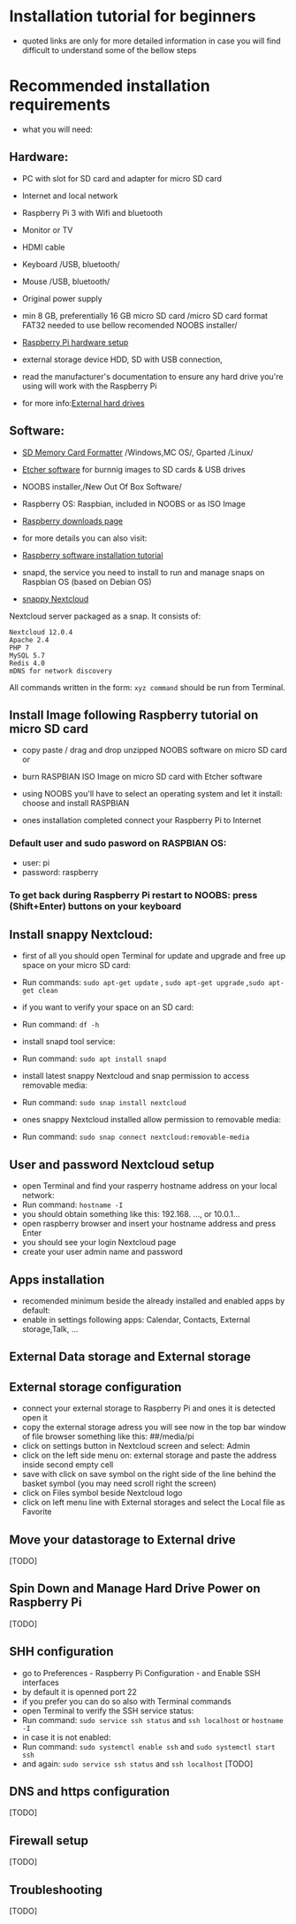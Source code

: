 # Installation tutorial for beginners
- quoted links are only for more detailed information in case you will find difficult to understand some of the bellow steps

# Recommended installation requirements
- what you will need: 

## Hardware:
- PC with slot for SD card and adapter for micro SD card
- Internet and local network
- Raspberry Pi 3 with Wifi and bluetooth
- Monitor or TV
- HDMI cable
- Keyboard /USB, bluetooth/
- Mouse /USB, bluetooth/
- Original power supply
- min 8 GB, preferentially 16 GB micro SD card /micro SD card format FAT32 needed to use bellow recomended NOOBS installer/
- [Raspberry Pi hardware setup](https://www.raspberrypi.org/learning/hardware-guide/quickstart/)

- external storage device HDD, SD with USB connection,
- read the manufacturer's documentation to ensure any hard drive you're using will work with the Raspberry Pi
- for more info:[External hard drives](https://www.raspberrypi.org/learning/hardware-guide/storage/)

## Software:
- [SD Memory Card Formatter](https://www.sdcard.org/downloads/formatter_4/index.html) /Windows,MC OS/, Gparted /Linux/
- [Etcher software](https://etcher.io/) for burnnig images to SD cards & USB drives
- NOOBS installer,/New Out Of Box Software/ 
- Raspberry OS: Raspbian, included in NOOBS or as ISO Image 
- [Raspberry downloads page](https://www.raspberrypi.org/downloads/)
- for more details you can also visit: 
- [Raspberry software installation tutorial](https://www.raspberrypi.org/learning/software-guide/quickstart/)

- snapd, the service you need to install to run and manage snaps on Raspbian OS (based on Debian OS)
- [snappy Nextcloud](https://github.com/nextcloud/nextcloud-snap)

Nextcloud server packaged as a snap. It consists of:

    Nextcloud 12.0.4
    Apache 2.4
    PHP 7
    MySQL 5.7
    Redis 4.0
    mDNS for network discovery

All commands written in the form:
`xyz command` should be run from Terminal.

## Install Image following Raspberry tutorial on micro SD card
- copy paste / drag and drop unzipped NOOBS software on micro SD card or
- burn RASPBIAN ISO Image on micro SD card with Etcher software

- using NOOBS you'll have to select an operating system and let it install: choose and install RASPBIAN
- ones installation completed connect your Raspberry Pi to Internet

### Default user and sudo pasword on RASPBIAN OS:
- user: pi
- password: raspberry

### To get back during Raspberry Pi restart to NOOBS: press (Shift+Enter) buttons on your keyboard 

## Install snappy Nextcloud:
- first of all you should open Terminal for update and upgrade and free up space on your micro SD card:
- Run commands: `sudo apt-get update` , `sudo apt-get upgrade` ,`sudo apt-get clean`
- if you want to verify your space on an SD card:
- Run command: `df -h`

- install snapd tool service:
- Run command: `sudo apt install snapd`

- install latest snappy Nextcloud and snap permission to access removable media:
- Run command: `sudo snap install nextcloud`
- ones snappy Nextcloud installed allow permission to removable media:
- Run command: `sudo snap connect nextcloud:removable-media`

## User and password Nextcloud setup
- open Terminal and find your rasperry hostname address on your local network:
- Run command: `hostname -I`
- you should obtain something like this: 192.168. ..., or 10.0.1...
- open raspberry browser and insert your hostname address and press Enter
- you should see your login Nextcloud page
- create your user admin name and password 

## Apps installation
- recomended minimum beside the already installed and enabled apps by default:
- enable in settings following apps: Calendar, Contacts, External storage,Talk, ...  

## External Data storage and External storage

## External storage configuration
- connect your external storage to Raspberry Pi and ones it is detected open it
- copy the external storage adress you will see now in the top bar window of file browser something like this: ##/media/pi
- click on settings button in Nextcloud screen and select: Admin
- click on the left side menu on: external storage and paste the address inside second empty cell
- save with click on save symbol on the right side of the line behind the basket symbol (you may need scroll right the screen)
- click on Files symbol beside Nextcloud logo
- click on left menu line with External storages and select the Local file as Favorite

## Move your datastorage to External drive
[TODO]

## Spin Down and Manage Hard Drive Power on Raspberry Pi
[TODO]

## SHH configuration
- go to Preferences - Raspberry Pi Configuration - and Enable SSH interfaces
- by default it is openned port 22
- if you prefer you can do so also with Terminal commands
- open Terminal to verify the SSH service status:
- Run command: `sudo service ssh status` and `ssh localhost` or `hostname -I`
- in case it is not enabled:
- Run command: `sudo systemctl enable ssh` and `sudo systemctl start ssh`
- and again:  `sudo service ssh status` and `ssh localhost`
[TODO]

## DNS and https configuration
[TODO]

## Firewall setup
[TODO]

## Troubleshooting
[TODO]
### 
```
